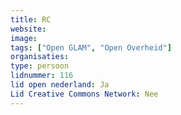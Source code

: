 ```yaml
---
title: RC
website: 
image: 
tags: ["Open GLAM", "Open Overheid"]
organisaties:
type: persoon
lidnummer: 116
lid open nederland: Ja
Lid Creative Commons Network: Nee
---
```


